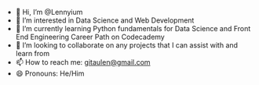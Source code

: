 - 👋 Hi, I’m @Lennyium
- 👀 I’m interested in Data Science and Web Development
- 🌱 I’m currently learning Python fundamentals for Data Science and Front End Engineering Career Path on Codecademy
- 💞️ I’m looking to collaborate on any projects that I can assist with and learn from
- 📫 How to reach me: gitaulen@gmail.com
- 😄 Pronouns: He/Him

<!---
Lennyium/Lennyium is a ✨ special ✨ repository because its `README.md` (this file) appears on your GitHub profile.
You can click the Preview link to take a look at your changes.
--->
